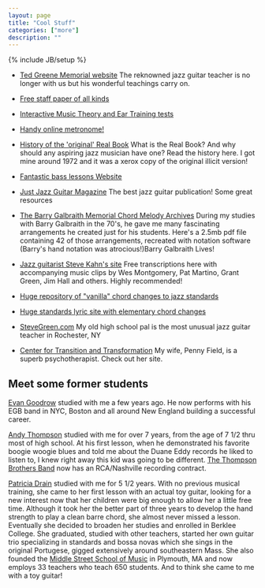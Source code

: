 ```yaml
---
layout: page
title: "Cool Stuff"
categories: ["more"]
description: ""
---
```

{% include JB/setup %}

* [Ted Greene Memorial website](http://www.tedgreene.com/default.asp) The reknowned jazz guitar teacher is no longer with us but his wonderful teachings carry on.

* [Free staff paper of all kinds](http://people.virginia.edu/~pdr4h/musicpaper/)

* [Interactive Music Theory and Ear Training tests](http://academics.hamilton.edu/music/spellman/JavaMusic)

* [Handy online metronome!](http://www.metronomeonline.com/)

* [History of the 'original' Real Book](http://en.wikipedia.org/wiki/Real_Book) What is the Real Book? And why should any aspiring jazz musician have one? Read the history here. I got mine around 1972 and it was a xerox copy of the original illicit version!

* [Fantastic bass lessons Website](http://www.instituteofbass.com/)

* [Just Jazz Guitar Magazine](http://www.justjazzguitar.com/) The best jazz guitar publication! Some great resources

* [The Barry Galbraith Memorial Chord Melody Archives](http://www.wildestdreams.com/pages/barrycharts.pdf) During my studies with Barry Galbraith in the 70's, he gave me many fascinating arrangements he created just for his students. Here's a 2.5mb pdf file containing 42 of those arrangements, recreated with notation software (Barry's hand notation was atrocious!)Barry Galbraith Lives!

* [Jazz guitarist Steve Kahn's site](http://stevekhan.com/korner1.htm) Free transcriptions here with accompanying music clips by Wes Montgomery, Pat Martino, Grant Green, Jim Hall and others. Highly recommended!

* [Huge repository of "vanilla" chord changes to jazz standards](http://www.ralphpatt.com/Song.html)

* [Huge standards lyric site with elementary chord changes](http://www.theguitarguy.com/songs.htm)

* [SteveGreen.com](http://stevegreene.com/) My old high school pal is the most unusual jazz guitar teacher in Rochester, NY

* [Center for Transition and Transformation](http://www.pfield.com/) My wife, Penny Field, is a superb psychotherapist. Check out her site.

## Meet some former students

[Evan Goodrow](http://www.evangoodrow.com) studied with me a few years ago. 
He now performs with his EGB band in NYC, Boston and all around New England building a successful career. 

[
Andy Thompson](http://www.countrystandardtime.com/d/article.asp?xid=801) studied 
with me for over 7 years, from the age of 7 1/2 thru most of high school. At his first lesson, 
when he demonstrated his favorite boogie woogie blues and told me about the Duane Eddy 
records he liked to listen to, I knew right away this kid was going to be different. 
[
 The Thompson Brothers Band](http://www.countrystandardtime.com/d/article.asp?xid=802) now has an RCA/Nashville recording contract.
 
 [Patricia Drain](http://www.middlestreetmusic.com/pat_drain.html) studied with me for 5 1/2 years. With no previous musical training, she came to her first lesson with an actual toy guitar, looking for a new interest now that her children were big enough to allow her a little free time. Although it took her the better part of three years to develop the hand strength to play a clean barre chord, she almost never missed a lesson. Eventually she decided to broaden her studies and enrolled in Berklee College. She graduated, studied with other teachers, started her own guitar trio specializing in standards and bossa novas which she sings in the original Portugese, gigged extensively around southeastern Mass. She also founded the [Middle Street School of Music](http://www.middlestreetmusic.com) in Plymouth, MA and now employs 33 teachers who teach 650 students. And to think she came to me with a toy guitar!

